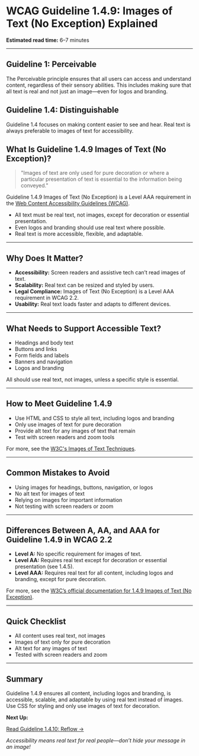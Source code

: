 <!--
title: WCAG Guideline 1.4.9: Images of Text (No Exception) Explained
series: Making the Web Accessible for All
description: A practical guide to WCAG Guideline 1.4.9 (Images of Text No Exception)—what it means, why it matters, and how to ensure all text is real, not just an image.
keywords: wcag 1.4.9, images of text, accessibility, web standards, real text, screen readers
image: WCAG-Series-1.4.9.png
imageAlt: Blue text on yellow background saying, "Web Content Accessibiilty Guiedlines (WCAG) 1.4.9 Explained, Images of Text (No Exception)"
status: published
date: 2025-07-01
-->

# **WCAG Guideline 1.4.9: Images of Text (No Exception) Explained**

**Estimated read time:** 6–7 minutes

---

## **Guideline 1: Perceivable**

The Perceivable principle ensures that all users can access and understand content, regardless of their sensory abilities. This includes making sure that all text is real and not just an image—even for logos and branding.

## **Guideline 1.4: Distinguishable**

Guideline 1.4 focuses on making content easier to see and hear. Real text is always preferable to images of text for accessibility.

## **What Is Guideline 1.4.9 Images of Text (No Exception)?**

<!-- [Illustration: Side-by-side of a text image (unselectable) and real text (selectable, resizable)] -->

> "Images of text are only used for pure decoration or where a particular presentation of text is essential to the information being conveyed."

Guideline 1.4.9 Images of Text (No Exception) is a Level AAA requirement in the [Web Content Accessibility Guidelines (WCAG)](https://www.w3.org/WAI/WCAG22/quickref/#images-of-text-no-exception).

- All text must be real text, not images, except for decoration or essential presentation.
- Even logos and branding should use real text where possible.
- Real text is more accessible, flexible, and adaptable.

---

## **Why Does It Matter?**

<!-- [Infographic: Screen reader icon, zoom icon, and a warning sign for images of text] -->

- **Accessibility:** Screen readers and assistive tech can’t read images of text.
- **Scalability:** Real text can be resized and styled by users.
- **Legal Compliance:** Images of Text (No Exception) is a Level AAA requirement in WCAG 2.2.
- **Usability:** Real text loads faster and adapts to different devices.

---

## **What Needs to Support Accessible Text?**

<!-- [Grid: Headings, buttons, labels, banners, and logos, all shown as real text] -->

- Headings and body text
- Buttons and links
- Form fields and labels
- Banners and navigation
- Logos and branding

All should use real text, not images, unless a specific style is essential.

---

## **How to Meet Guideline 1.4.9**

<!-- [Side-by-side: Banner with image of text vs. banner with real text styled with CSS] -->

- Use HTML and CSS to style all text, including logos and branding
- Only use images of text for pure decoration
- Provide alt text for any images of text that remain
- Test with screen readers and zoom tools

For more, see the [W3C's Images of Text Techniques](https://www.w3.org/WAI/WCAG22/Techniques/css/C22).

---

## **Common Mistakes to Avoid**

<!-- [Do/Don't graphic: Left side with selectable, styled text, right side with unselectable image of text] -->

- Using images for headings, buttons, navigation, or logos
- No alt text for images of text
- Relying on images for important information
- Not testing with screen readers or zoom

---

## **Differences Between A, AA, and AAA for Guideline 1.4.9 in WCAG 2.2**

<!-- [Infographic: Three columns labeled A, AA, AAA with example requirements for each] -->

- **Level A:** No specific requirement for images of text.
- **Level AA:** Requires real text except for decoration or essential presentation (see 1.4.5).
- **Level AAA:** Requires real text for all content, including logos and branding, except for pure decoration.

For more, see the [W3C’s official documentation for 1.4.9 Images of Text (No Exception)](https://www.w3.org/WAI/WCAG22/Understanding/images-of-text-no-exception.html).

---

## **Quick Checklist**

<!-- [Checklist graphic: Icons for text, CSS, and screen reader] -->

- All content uses real text, not images
- Images of text only for pure decoration
- Alt text for any images of text
- Tested with screen readers and zoom

---

## **Summary**

<!-- [Illustration: User selecting and resizing real text on a web page] -->

Guideline 1.4.9 ensures all content, including logos and branding, is accessible, scalable, and adaptable by using real text instead of images. Use CSS for styling and only use images of text for decoration.

**Next Up:**

[Read Guideline 1.4.10: Reflow →](WCAG-Guideline-1-4-10-Reflow-Explained)

*Accessibility means real text for real people—don’t hide your message in an image!*
